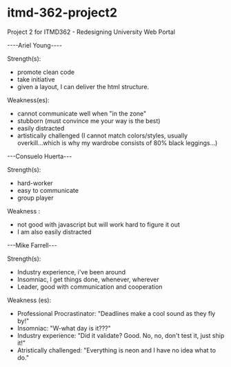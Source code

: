 # itmd-362-project2
Project 2 for ITMD362 - Redesigning University Web Portal

----Ariel Young----

Strength(s): 
  - promote clean code
  - take initiative
  - given a layout, I can deliver the html structure. 

Weakness(es):
  - cannot communicate well when "in the zone"
  - stubborn (must convince me your way is the best)
  - easily distracted
  - artistically challenged (I cannot match colors/styles, 
    usually overkill...which is why my wardrobe consists 
    of 80% black leggings...)
    
---Consuelo Huerta---

Strength(s):
  - hard-worker
  - easy to communicate 
  - group player
  
 Weakness :
  - not good with javascript but will work hard to figure it out
  - I am also easily distracted
  
---Mike Farrell---

Strength(s):
 - Industry experience, i've been around
 - Insomniac, I get things done, whenever, wherever
 - Leader, good with communication and cooperation
 
 Weakness (es):
  - Professional Procrastinator: "Deadlines make a cool sound as they fly by!"
  - Insomniac: "W-what day is it???"
  - Industry experience: "Did it validate? Good. No, no, don't test it, just ship it!"
  - Atristically challenged: "Everything is neon and I have no idea what to do."